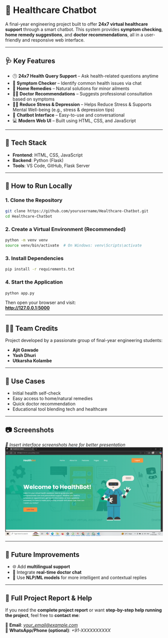 
# 💬 Healthcare Chatbot

A final-year engineering project built to offer **24x7 virtual healthcare support** through a smart chatbot. This system provides **symptom checking**, **home remedy suggestions**, and **doctor recommendations**, all in a user-friendly and responsive web interface.

---

## 🩺 Key Features

- 🕒 **24x7 Health Query Support** – Ask health-related questions anytime  
- 🤖 **Symptom Checker** – Identify common health issues via chat  
- 🌿 **Home Remedies** – Natural solutions for minor ailments  
- 👨‍⚕️ **Doctor Recommendations** – Suggests professional consultation based on symptoms  
- 🧘‍♀️ **Reduce Stress & Depression** – Helps Reduce Stress & Supports Mental Well-being (e.g., stress & depression tips)  
- 💬 **Chatbot Interface** – Easy-to-use and conversational  
- 💻 **Modern Web UI** – Built using HTML, CSS, and JavaScript  

---

## 🔧 Tech Stack

- **Frontend**: HTML, CSS, JavaScript  
- **Backend**: Python (Flask)  
- **Tools**: VS Code, GitHub, Flask Server  

---

## 🚀 How to Run Locally

### 1. Clone the Repository

```bash
git clone https://github.com/yourusername/Healthcare-Chatbot.git
cd Healthcare-Chatbot
```

### 2. Create a Virtual Environment (Recommended)

```bash
python -m venv venv
source venv/bin/activate  # On Windows: venv\Scripts\activate
```

### 3. Install Dependencies

```bash
pip install -r requirements.txt
```

### 4. Start the Application

```bash
python app.py
```

Then open your browser and visit:  
**http://127.0.0.1:5000**

---

## 👨‍💻 Team Credits

Project developed by a passionate group of final-year engineering students:

- **Ajit Gawade**  
- **Yash Dhuri**  
- **Utkarsha Kolambe**  

---

## 📌 Use Cases

- Initial health self-check  
- Easy access to home/natural remedies  
- Quick doctor recommendation  
- Educational tool blending tech and healthcare  

---

## 📷 Screenshots

*📸 Insert interface screenshots here for better presentation*
![image alt](https://github.com/ajits11s/Healthcare-Chatbot/blob/64ca15b7433aaef93fdcc6ebea2e8c7b9a57afb5/HOME.png)

---

## 🏁 Future Improvements

- 🌐 Add **multilingual support**  
- 💬 Integrate **real-time doctor chat**  
- 🧠 Use **NLP/ML models** for more intelligent and contextual replies  

---

## 📄 Full Project Report & Help

If you need the **complete project report** or want **step-by-step help running the project**, feel free to **contact me**:

📧 **Email**: *your_email@example.com*  
📱 **WhatsApp/Phone (optional)**: *+91-XXXXXXXXXX*

